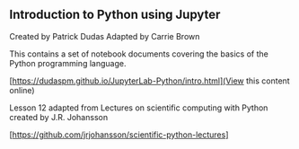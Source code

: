 Introduction to Python using Jupyter
-------------
Created by Patrick Dudas
Adapted by Carrie Brown

This contains a set of notebook documents covering the basics of the Python programming language.

[https://dudaspm.github.io/JupyterLab-Python/intro.html](View this content online)

Lesson 12 adapted from Lectures on scientific computing with Python created by J.R. Johansson

[https://github.com/jrjohansson/scientific-python-lectures]
